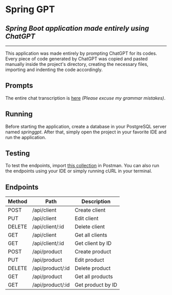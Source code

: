 # Spring GPT

## _Spring Boot application made entirely using ChatGPT_

---

This application was made entirely by prompting ChatGPT for its codes.
Every piece of code generated by ChatGPT was copied and pasted manually inside the project's directory, creating the
necessary files, importing and indenting the code accordingly.

## Prompts

The entire chat transcription is [here](./docs/chat-transcription.pdf) _(Please excuse my grammar mistakes)_.

## Running

Before starting the application, create a database in your PostgreSQL server named _springgpt_.
After that, simply open the project in your favorite IDE and run the application.

## Testing

To test the endpoints, import [this collection](./postman/spring-gpt.postman_collection.json) in Postman.
You can also run the endpoints using your IDE or simply running cURL in your terminal.

## Endpoints

| Method | Path             | Description       |
|--------|------------------|-------------------|
| POST   | /api/client      | Create client     |
| PUT    | /api/client      | Edit client       |
| DELETE | /api/client/:id  | Delete client     |
| GET    | /api/client      | Get all clients   |
| GET    | /api/client/:id  | Get client by ID  |
| POST   | /api/product     | Create product    |
| PUT    | /api/product     | Edit product      |
| DELETE | /api/product/:id | Delete product    |
| GET    | /api/product     | Get all products  |
| GET    | /api/product/:id | Get product by ID |